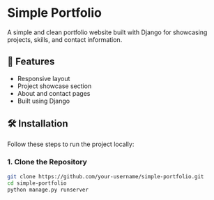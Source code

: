 # Simple Portfolio

A simple and clean portfolio website built with Django for showcasing projects, skills, and contact information.

## 🚀 Features

- Responsive layout
- Project showcase section
- About and contact pages
- Built using Django

## 🛠️ Installation

Follow these steps to run the project locally:

### 1. Clone the Repository

```bash
git clone https://github.com/your-username/simple-portfolio.git
cd simple-portfolio
python manage.py runserver

